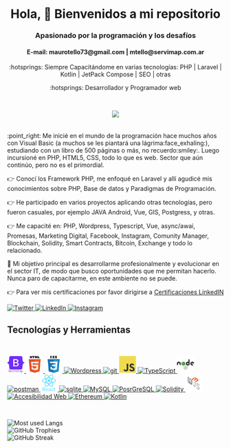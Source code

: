 <h1 align="center">Hola, 👋 Bienvenidos a mi repositorio</h1>
<h3 align="center">Apasionado por la programación y los desafíos</h3>
<h4 align="center">E-mail: maurotello73@gmail.com | mtello@servimap.com.ar</h4>
<p align="center" style="font-weight=bold"> :hotsprings: Siempre Capacitándome en varias tecnologías: PHP | Laravel | Kotlin | JetPack Compose | SEO | otras </p>
<p align="center" style="font-weight=bold"> :hotsprings: Desarrollador y Programador web </p>
<br />
<p align="center"><img src="https://github.blog/wp-content/uploads/2022/12/1200x640-1.png?resize=1200%2C640" height="200px" /></p>
<br />
:point_right: Me inicié en el mundo de la programación hace muchos años con Visual Basic (a muchos se les piantará una lágrima:face_exhaling:), estudiando con un libro de 500 páginas o más, no recuerdo:smiley:. Luego incursioné en PHP, HTML5, CSS, todo lo que es web. Sector que aún continúo, pero no es el primordial.

:point_right: Conocí los Framework PHP, me enfoqué en Laravel y allí agudicé mis conocimientos sobre PHP, Base de datos y Paradigmas de Programación.

:point_right: He participado en varios proyectos aplicando otras tecnologías, pero fueron casuales, por ejemplo JAVA Android, Vue, GIS, Postgress, y otras.

:point_right: Me capacité en: PHP, Wordpress, Typescript, Vue, async/awai, Promesas, Marketing Digital, Facebook, Instagram, Comunity Manager, Blockchain, Solidity, Smart Contracts, Bitcoin, Exchange y todo lo relacionado.

:muscle: Mi objetivo principal es desarrollarme profesionalmente y evolucionar en el sector IT, de modo que busco oportunidades que me permitan hacerlo. Nunca paro de capacitarme, en este ambiente no se puede.

:point_right: Para ver mis certificaciones por favor dirigirse a <a href="https://www.linkedin.com/in/maurotello/details/certifications/" target="_blanck">Certificaciones LinkedIN</a>


<a href="https://twitter.com/maurotelloseo" target="_blank">
  <img src="https://img.shields.io/badge/Twitter-@maurotelloseo-1DA1F2?style=for-the-badge&logo=twitter&logoColor=white&labelColor=101010" alt="Twitter">
</a>

<a href="https://www.linkedin.com/in/maurotello/" target="_blank">
  <img src="https://img.shields.io/badge/LinkedIN-maurotello-0077B5?style=for-the-badge&logo=linkedin&logoColor=white&labelColor=101010" alt="LinkedIn">
</a>

<a href="https://www.instagram.com/maurotelloseo/" target="_blank">
  <img src="https://img.shields.io/badge/Instagram-@maurotelloseo-E4405F?style=for-the-badge&logo=instagram&logoColor=white&labelColor=101010" alt="Instagram">
</a>

<br />

## Tecnologías y Herramientas
<br />
<p style="text-align: left">
<span style="margin-right: '25px'"><a href="https://getbootstrap.com" target="_blank"> <img src="https://raw.githubusercontent.com/devicons/devicon/master/icons/bootstrap/bootstrap-plain-wordmark.svg" alt="bootstrap" width="40" height="40"/> </a></span>
<a href="https://developer.mozilla.org/es/docs/Glossary/HTML5" target="_blank"><img src="https://raw.githubusercontent.com/devicons/devicon/master/icons/html5/html5-original-wordmark.svg" alt="html5" width="40" height="40"/> </a> 
<a href="https://www.w3schools.com/css/" target="_blank"><img src="https://raw.githubusercontent.com/devicons/devicon/master/icons/css3/css3-original-wordmark.svg" alt="css3" width="40" height="40"/> </a>
<a href="https://es-ar.wordpress.org/" target="_blank"> <img src="http://pngimg.com/uploads/wordpress/wordpress_PNG51.png" alt="Wordpress" width="40" height="40"/> </a>
<a href="https://git-scm.com/" target="_blank"><img src="https://www.vectorlogo.zone/logos/git-scm/git-scm-icon.svg" alt="git" width="40" height="40"/> </a> 
<a href="https://developer.mozilla.org/en-US/docs/Web/JavaScript" target="_blank"><img src="https://raw.githubusercontent.com/devicons/devicon/master/icons/javascript/javascript-original.svg" alt="javascript" width="40" height="40"/> </a>
<a href="https://www.typescriptlang.org/" target="_blank"><img src="https://upload.wikimedia.org/wikipedia/commons/thumb/4/4c/Typescript_logo_2020.svg/1200px-Typescript_logo_2020.svg.png" alt="TypeScript" width="40" height="40"/> </a>
<a href="https://nodejs.org" target="_blank"><img src="https://raw.githubusercontent.com/devicons/devicon/master/icons/nodejs/nodejs-original-wordmark.svg" alt="nodejs" width="40" height="40"/> </a> 
<a href="https://postman.com" target="_blank"><img src="https://www.vectorlogo.zone/logos/getpostman/getpostman-icon.svg" alt="postman" width="40" height="40"/> </a>  
<a href="https://reactjs.org/" target="_blank"><img src="https://raw.githubusercontent.com/devicons/devicon/master/icons/react/react-original-wordmark.svg" alt="react" width="40" height="40"/> </a> 
<a href="https://www.sqlite.org/" target="_blank"> <img src="https://www.vectorlogo.zone/logos/sqlite/sqlite-icon.svg" alt="sqlite" width="40" height="40"/> </a> 
<a href="https://mysql.com" target="_blank"><img src="https://labs.mysql.com/common/logos/mysql-logo.svg?v2" alt="MySQL" width="40" height="40"/> </a>
<a href="https://posrgresql.com" target="_blank"><img src="https://www.postgresql.org/media/img/about/press/elephant.png" alt="PosrGreSQL" width="40" height="40"/> </a>
<a href="https://solidity-es.readthedocs.io/es/latest/" target="_blank"> <img src="https://solidity-es.readthedocs.io/es/latest/_images/logo.svg" alt="Solidity" width="40" height="40"/> </a>
<a href="https://github.com/ChainSafe/web3.js" target="_blank"> <img src="https://raw.githubusercontent.com/ChainSafe/web3.js/1.x/assets/logo/web3js.jpg" alt="Solidity" width="40" height="40"/> </a> 
<a href="https://www.w3.org/" target="_blank"> <img src="https://upload.wikimedia.org/wikipedia/commons/thumb/e/ed/W3C%C2%AE_Icon.svg/210px-W3C%C2%AE_Icon.svg.png" alt="Accesibilidad Web" width="40" height="40"/> </a>
<a href="https://ethereum.org/es/" target="_blank"> <img src="https://upload.wikimedia.org/wikipedia/commons/thumb/0/01/Ethereum_logo_translucent.svg/170px-Ethereum_logo_translucent.svg.png" alt="Ethereum" width="40" height="40"/> </a>
<a href="https://kotlinlang.org/" target="_blank"> <img src="https://w7.pngwing.com/pngs/192/987/png-transparent-kotlin-java-logo-others-blue-angle-text.png" alt="Kotlin" width="40" height="40"/> </a>

</p>
<br />

![Most used Langs](https://github-readme-stats.vercel.app/api/top-langs/?username=maurotello&theme=dracula&layout=compact&count_private=true&langs_count=10&card_width=446&icon_color=2ca5e0&hide_border=false&border_color=2ca5e0&disable_animations=false&locale=es)
<br />
![GitHub Trophies](https://github-profile-trophy.vercel.app/?username=maurotello&theme=dracula&column=4&margin-w=15&margin-h=10&no-bg=false&no-frame=false)
<br />
![GitHub Streak](https://github-readme-streak-stats.herokuapp.com?user=davorpa&theme=maurotello&hide_border=false&=dracula&fire=2ca5e0&border=2ca5e0&sideLabels=2ca5e0&locale=en)
